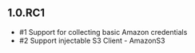 ## 1.0.RC1

* #1 Support for collecting basic Amazon credentials
* #2 Support injectable S3 Client - AmazonS3
